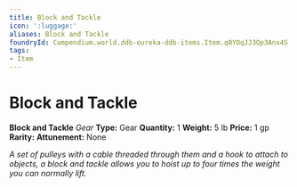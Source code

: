 ```yaml
---
title: Block and Tackle
icon: ':luggage:'
aliases: Block and Tackle
foundryId: Compendium.world.ddb-eureka-ddb-items.Item.q0YOqJJ3Qp3Anx4S
tags:
- Item
---
```


# Block and Tackle

**Block and Tackle**
_Gear_
**Type:** Gear
**Quantity:** 1
**Weight:** 5 lb
**Price:** 1 gp
**Rarity:** 
**Attunement:** None

*A set of pulleys with a cable threaded through them and a hook to attach to objects, a block and tackle allows you to hoist up to four times the weight you can normally lift.*